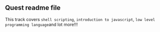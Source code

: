 ## Quest readme file
This track covers `shell scripting`, `introduction to javascript`, `low level programming language`and lot more!!!
